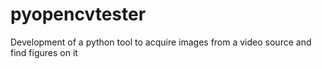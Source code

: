# pyopencvtester
Development of a python tool to acquire images from a video source and find figures on it
